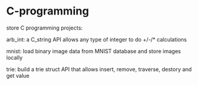 # C-programming
store C programming projects:

arb_int: a C_string API allows any type of integer to do +/-/* calculations

mnist: load binary image data from MNIST database and store images locally

trie: build a trie struct API that allows insert, remove, traverse, destory and get value
